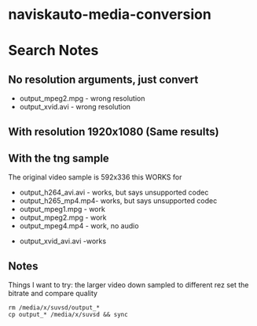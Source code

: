 # naviskauto-media-conversion


# Search Notes

## No resolution arguments, just convert
* output_mpeg2.mpg - wrong resolution
* output_xvid.avi - wrong resolution

## With resolution 1920x1080  (Same results)

## With the tng sample
The original video sample is 592x336
this WORKS for

* output_h264_avi.avi - works, but says unsupported codec
* output_h265_mp4.mp4- works, but says unsupported codec
* output_mpeg1.mpg - work
* output_mpeg2.mpg - work
* output_mpeg4.mp4 - work, no audio
- output_xvid_avi.avi -works

## Notes
Things I want to try:
the larger video down sampled to different rez
set the bitrate and compare quality


```
rm /media/x/suvsd/output_*
cp output_* /media/x/suvsd && sync
```